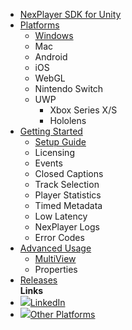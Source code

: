 - [NexPlayer SDK for Unity](/introduction.md) 
- [Platforms](/platforms/platforms.md)
	- [Windows](/platforms/windows.md)
	- Mac
	- Android
	- iOS
	- WebGL
	- Nintendo Switch
	- UWP
		- Xbox Series X/S
		- Hololens
- [Getting Started](/basic/getting-started.md)
	- [Setup Guide](/basic/set-up.md.md)
	- Licensing
	- Events
	- Closed Captions
	- Track Selection
	- Player Statistics
	- Timed Metadata
	- Low Latency
	- NexPlayer Logs
	- Error Codes
- [Advanced Usage](/advanced/advanced-usage.md)
	- [MultiView](/advanced/multiview.md) 
	- Properties
- [Releases](/releases.md)  
**Links**
- [<img src="https://nexplayer.github.io/iOS-SDK/asset/linkedin.svg">LinkedIn](https://www.linkedin.com/company/nexstreaming/)
- [<img src="https://nexplayer.github.io/iOS-SDK/asset/code.svg">Other Platforms](https://nexplayer.github.io/)